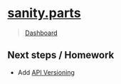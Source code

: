 # [sanity.parts](https://sanity.parts/)

> [Dashboard](https://vercel.com/stipsan/sanity-parts)

## Next steps / Homework

- Add [API Versioning](https://stripe.com/blog/api-versioning)
